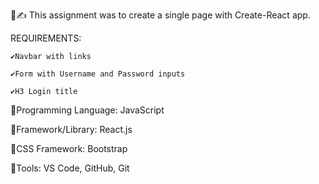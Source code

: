 📓✍️ This assignment was to create a single page with Create-React app.

REQUIREMENTS: 

    ✔️Navbar with links 

    ✔️Form with Username and Password inputs
    
    ✔️H3 Login title 
    

🔵Programming Language: JavaScript

🔵Framework/Library: React.js

🔵CSS Framework: Bootstrap

🔵Tools: VS Code, GitHub, Git

